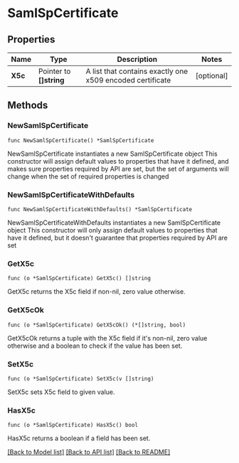 # SamlSpCertificate

## Properties

Name | Type | Description | Notes
------------ | ------------- | ------------- | -------------
**X5c** | Pointer to **[]string** | A list that contains exactly one x509 encoded certificate | [optional] 

## Methods

### NewSamlSpCertificate

`func NewSamlSpCertificate() *SamlSpCertificate`

NewSamlSpCertificate instantiates a new SamlSpCertificate object
This constructor will assign default values to properties that have it defined,
and makes sure properties required by API are set, but the set of arguments
will change when the set of required properties is changed

### NewSamlSpCertificateWithDefaults

`func NewSamlSpCertificateWithDefaults() *SamlSpCertificate`

NewSamlSpCertificateWithDefaults instantiates a new SamlSpCertificate object
This constructor will only assign default values to properties that have it defined,
but it doesn't guarantee that properties required by API are set

### GetX5c

`func (o *SamlSpCertificate) GetX5c() []string`

GetX5c returns the X5c field if non-nil, zero value otherwise.

### GetX5cOk

`func (o *SamlSpCertificate) GetX5cOk() (*[]string, bool)`

GetX5cOk returns a tuple with the X5c field if it's non-nil, zero value otherwise
and a boolean to check if the value has been set.

### SetX5c

`func (o *SamlSpCertificate) SetX5c(v []string)`

SetX5c sets X5c field to given value.

### HasX5c

`func (o *SamlSpCertificate) HasX5c() bool`

HasX5c returns a boolean if a field has been set.


[[Back to Model list]](../README.md#documentation-for-models) [[Back to API list]](../README.md#documentation-for-api-endpoints) [[Back to README]](../README.md)


